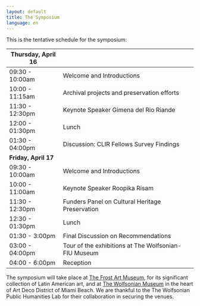 ```yaml
---
layout: default
title: The Symposium
language: en
---
```



This is the tentative schedule for the symposium: 

| Thursday, April 16 |  |
| -------------------- | :---------------------------------------------- |
| 09:30 - 10:00am | Welcome and Introductions                       |
| 10:00 - 11:15am | Archival projects and preservation efforts |
| 11:30 - 12:30pm | Keynote Speaker Gimena del Rio Riande |
| 12:00 - 01:30pm  | Lunch                                           |
| 01:30 - 04:00pm  | Discussion: CLIR Fellows Survey Findings        |
| **Friday, April 17** |  |
| 09:30 - 10:00am  | Welcome and Introductions                       |
| 10:00 - 11:00am  | Keynote Speaker Roopika Risam |
| 11:30 - 12:30pm | Funders Panel on Cultural Heritage Preservation |
| 12:30 - 01:30pm  | Lunch                                           |
| 01:30 - 3:00pm   | Final Discussion on Recommendations             |
| 03:00 - 04:00pm | Tour of the exhibitions at The Wolfsonian-FIU Museum |
| 04:00 - 6:00pm | Reception |

The symposium will take place at [The Frost Art Museum](https://frost.fiu.edu), for its significant collection of Latin American art, and at [The Wolfsonian Museum](https://wolfsonian.org) in the heart of Art Deco District of Miami Beach. We are thankful to the The Wolfsonian Public Humanities Lab for their collaboration in securing the venues. 